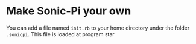 # Make Sonic-Pi your own

You can add a file named `init.rb` to your home directory under the folder `.sonicpi`. This file is loaded at program star